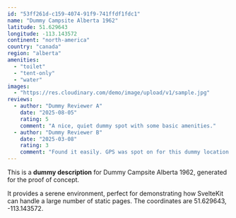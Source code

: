 ```yaml
---
id: "53ff261d-c159-4074-91f9-741ffdf1fdc1"
name: "Dummy Campsite Alberta 1962"
latitude: 51.629643
longitude: -113.143572
continent: "north-america"
country: "canada"
region: "alberta"
amenities:
  - "toilet"
  - "tent-only"
  - "water"
images:
  - "https://res.cloudinary.com/demo/image/upload/v1/sample.jpg"
reviews:
  - author: "Dummy Reviewer A"
    date: "2025-08-05"
    rating: 5
    comment: "A nice, quiet dummy spot with some basic amenities."
  - author: "Dummy Reviewer B"
    date: "2025-03-08"
    rating: 3
    comment: "Found it easily. GPS was spot on for this dummy location."
---
```


This is a **dummy description** for Dummy Campsite Alberta 1962, generated for the proof of concept.

It provides a serene environment, perfect for demonstrating how SvelteKit can handle a large number of static pages. The coordinates are 51.629643, -113.143572.
